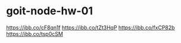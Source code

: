 # goit-node-hw-01
https://ibb.co/cF8qn1f
https://ibb.co/tZt3HqP
https://ibb.co/fxCP82b
https://ibb.co/tsp0cSM
